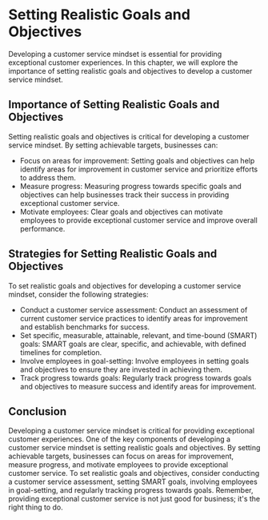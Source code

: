 Setting Realistic Goals and Objectives
========================================================================================

Developing a customer service mindset is essential for providing exceptional customer experiences. In this chapter, we will explore the importance of setting realistic goals and objectives to develop a customer service mindset.

Importance of Setting Realistic Goals and Objectives
----------------------------------------------------

Setting realistic goals and objectives is critical for developing a customer service mindset. By setting achievable targets, businesses can:

* Focus on areas for improvement: Setting goals and objectives can help identify areas for improvement in customer service and prioritize efforts to address them.
* Measure progress: Measuring progress towards specific goals and objectives can help businesses track their success in providing exceptional customer service.
* Motivate employees: Clear goals and objectives can motivate employees to provide exceptional customer service and improve overall performance.

Strategies for Setting Realistic Goals and Objectives
-----------------------------------------------------

To set realistic goals and objectives for developing a customer service mindset, consider the following strategies:

* Conduct a customer service assessment: Conduct an assessment of current customer service practices to identify areas for improvement and establish benchmarks for success.
* Set specific, measurable, attainable, relevant, and time-bound (SMART) goals: SMART goals are clear, specific, and achievable, with defined timelines for completion.
* Involve employees in goal-setting: Involve employees in setting goals and objectives to ensure they are invested in achieving them.
* Track progress towards goals: Regularly track progress towards goals and objectives to measure success and identify areas for improvement.

Conclusion
----------

Developing a customer service mindset is critical for providing exceptional customer experiences. One of the key components of developing a customer service mindset is setting realistic goals and objectives. By setting achievable targets, businesses can focus on areas for improvement, measure progress, and motivate employees to provide exceptional customer service. To set realistic goals and objectives, consider conducting a customer service assessment, setting SMART goals, involving employees in goal-setting, and regularly tracking progress towards goals. Remember, providing exceptional customer service is not just good for business; it's the right thing to do.
